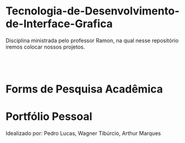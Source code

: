 # Tecnologia-de-Desenvolvimento-de-Interface-Grafica
Disciplina ministrada pelo professor Ramon, na qual nesse repositório iremos colocar nossos projetos.

<br><br>

<h1>Forms de Pesquisa Acadêmica</h1>




<h1>Portfólio Pessoal</h1>




Idealizado por: Pedro Lucas, Wagner Tibúrcio, Arthur Marques
